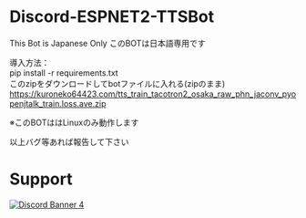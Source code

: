 # Discord-ESPNET2-TTSBot  
This Bot is Japanese Only
このBOTは日本語専用です  

導入方法：  
pip install -r requirements.txt  
このzipをダウンロードしてbotファイルに入れる(zipのまま)
https://kuroneko64423.com/tts_train_tacotron2_osaka_raw_phn_jaconv_pyopenjtalk_train.loss.ave.zip

※このBOTははLinuxのみ動作します

以上バグ等あれば報告して下さい

# Support
[![Discord Banner 4](https://discordapp.com/api/guilds/867038364552396860/widget.png?style=banner4)](https://discord.gg/Y6w5Jv3EAR)
